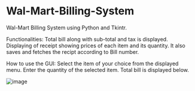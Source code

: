 # Wal-Mart-Billing-System
Wal-Mart Billing System using Python and Tkintr.

Functionalities:
Total bill along with sub-total and tax is displayed.
Displaying of receipt showing prices of each item and its quantity.
It also saves and fetches the recipt according to Bill number.

How to use the GUI:
Select the item of your choice from the displayed menu.
Enter the quantity of the selected item.
Total bill is displayed below.

![image](https://user-images.githubusercontent.com/111527963/186227930-3033a510-f90f-45d9-a348-95fda6902cfa.png)
